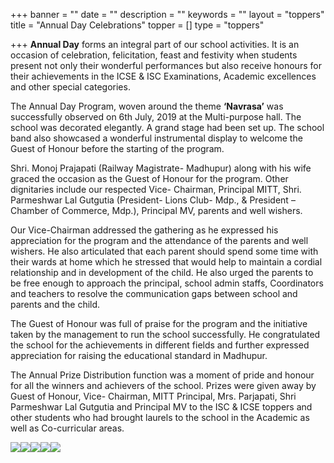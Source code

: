 +++
banner = ""
date = ""
description = ""
keywords = ""
layout = "toppers"
title = "Annual Day Celebrations"
topper = []
type = "toppers"

+++
**Annual Day** forms an integral part of our school activities. It is an occasion of celebration, felicitation, feast and festivity when students present not only their wonderful performances but also receive honours for their achievements in the ICSE & ISC Examinations, Academic excellences and other special categories.

The Annual Day Program, woven around the theme **‘Navrasa’** was successfully observed on 6th July, 2019 at the Multi-purpose hall. The school was decorated elegantly. A grand stage had been set up. The school band also showcased a wonderful instrumental display to welcome the Guest of Honour before the starting of the program.

Shri. Monoj Prajapati (Railway Magistrate- Madhupur) along with his wife graced the occasion as the Guest of Honour for the program. Other dignitaries include our respected Vice- Chairman, Principal MITT, Shri. Parmeshwar Lal Gutgutia (President- Lions Club- Mdp., & President –Chamber of Commerce, Mdp.), Principal MV, parents and well wishers.

Our Vice-Chairman addressed the gathering as he expressed his appreciation for the program and the attendance of the parents and well wishers. He also articulated that each parent should spend some time with their wards at home which he stressed that would help to maintain a cordial relationship and in development of the child. He also urged the parents to be free enough to approach the principal, school admin staffs, Coordinators and teachers to resolve the communication gaps between school and parents and the child.

The Guest of Honour was full of praise for the program and the initiative taken by the management to run the school successfully. He congratulated the school for the achievements in different fields and further expressed appreciation for raising the educational standard in Madhupur.

The Annual Prize Distribution function was a moment of pride and honour for all the winners and achievers of the school. Prizes were given away by Guest of Honour, Vice- Chairman, MITT Principal, Mrs. Parjapati, Shri Parmeshwar Lal Gutgutia and Principal MV to the ISC & ICSE toppers and other students who had brought laurels to the school in the Academic as well as Co-curricular areas.

![](/uploads/2019/12/04/20190706_081019.jpg)![](/uploads/2019/12/04/IMG-20190706-WA0050.jpg)![](/uploads/2019/12/04/IMG-20190706-WA0051.jpg)![](/uploads/2019/12/04/IMG-20190706-WA0055.jpg)![](/uploads/2019/12/04/IMG-20190706-WA0056.jpg)